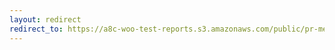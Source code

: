 ```yaml
---
layout: redirect
redirect_to: https://a8c-woo-test-reports.s3.amazonaws.com/public/pr-merge/44368/api/index.html
---
```

